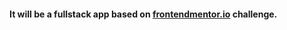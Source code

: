 #### It will be a fullstack app based on [frontendmentor.io](https://www.frontendmentor.io/challenges/space-tourism-multipage-website-gRWj1URZ3) challenge.